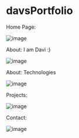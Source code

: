 # davsPortfolio
Home Page:

![image](https://github.com/davl0u/davsPortfolio/assets/150683483/84dc40db-a610-428b-8bee-38f37f657aef)



About: I am Davi :)

![image](https://github.com/davl0u/davsPortfolio/assets/150683483/4d0065c9-7f98-4dae-bbf8-80b9b82ecc68)



About: Technologies

![image](https://github.com/davl0u/davsPortfolio/assets/150683483/e9bd5066-fb96-4c57-be73-703cba01f337)



Projects: 

![image](https://github.com/davl0u/davsPortfolio/assets/150683483/8da6c1a9-0b9e-4d4c-a055-8d4d8e35d376)



Contact:

![image](https://github.com/davl0u/davsPortfolio/assets/150683483/a096990a-f28e-4636-a2fd-54efe5253a03)
